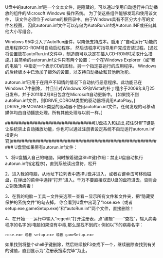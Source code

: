 U盘中的autorun.inf是一个文本文件，是隐藏的，可以通过使用自动运行并自动播放的组件的Microsoft Windows 操作系统。
为了使这些组件能够发现和使用该文件，
该文件必须位于volume的根目录中。由于Windows具有不区分大小写的文件名视图，
因此autorun.inf文件可以存储为AutoRun.inf或Autorun.INF或任何其他大小写组合。

Windows 95中引入了AutoRun组件，以降低支持成本。启用了“自动运行”功能的应用程序CD-ROM可自动启动程序，
然后该程序可指导用户完成安装过程。[通过将设置放在autoRun.inf文件中，制造商可以决定在插入CD-ROM时采取什么措施。]
最简单的autorun.inf文件只有两个设置：一个在Windows Explorer（或“我的电脑”）中指定一个表示CD的图标，另一个指定要运行的应用程序。
Windows的后续版本中已添加了额外的设置，以支持自动播放和其他新功能。

autorun.inf已用于在用户不知情的情况下自动执行恶意程序。此功能已在Windows 7中删除，
并且针对Windows XP和Vista的补丁程序于2009年8月25日发布，并于2011年2月8日包含在Microsoft自动更新中。
[如果找不到autoRun.inf文件，则DRIVE_CDROM类型的驱动器将调用AutoPlay。]
[DRIVE_REMOVABLE类型的驱动器不使用autoRun.inf文件。任何发现的可移动媒体均由自动播放处理。所有其他处理与以前一样。]


#################################[U盘插入和拔出,按住SHIFT键是让系统禁止自动播放功能，你也可以通过注册表设定系统不自动运行autorun.inf指定内容]#########################################################
U盘里如果带有autorun.inf文件：

1、将U盘插入自己的电脑，同时按着键盘Shift键(作用：禁止U盘自动执行autorun.inf指定程序)，直到系统读出盘符，松开

2、进入我的电脑，从地址下拉列表中选择U盘并进入，或者右键单击可移动磁盘，在弹出的菜单中选择“打开”进入。千万不要直接双击U盘的盘符进去，否则会立刻激活病毒！

3、在我的电脑－工具－文件夹选项－查看－显示所有文件和文件夹，把“隐藏受保护的系统文件”的勾去掉，
你会看到U盘中出现了“rose.exe（或者setup.exe,gameSetup.exe)”和“autoRun.inf”两个文件，直接删除！

4、在开始－－运行中输入“regedit”打开注册表，点“编辑”——“查找”，输入病毒程序的名字(你电脑如果没有中毒,那么是找不到的):
例如以下的病毒名字：
```text
rose.exe 或者 setup.exe 或者 gameSetup.exe
```
如果找到将整个shell子键删除，然后继续按F3查找下一个，继续删除查找到有关的键值，直到显示为“注册表搜索完毕”为止。
